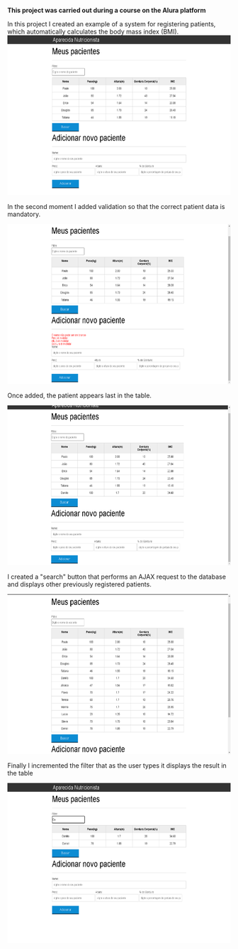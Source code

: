 <strong>This project was carried out during a course on the Alura platform</strong>

In this project I created an example of a system for registering patients, which automatically calculates the body mass index (BMI).
<img height="360em" src="https://github.com/DanilloDamian/JSProject/blob/main/Content/img/Screenshot_1.png"/>

In the second moment I added validation so that the correct patient data is mandatory.

<img height="360em" src="https://github.com/DanilloDamian/JSProject/blob/main/Content/img/Screenshot_2.png"/>

Once added, the patient appears last in the table.

<img height="360em" src="https://github.com/DanilloDamian/JSProject/blob/main/Content/img/Screenshot_3.png"/>

I created a "search" button that performs an AJAX request to the database and displays other previously registered patients.

<img height="360em" src="https://github.com/DanilloDamian/JSProject/blob/main/Content/img/Screenshot_4.png"/>


Finally I incremented the filter that as the user types it displays the result in the table

<img height="360em" src="https://github.com/DanilloDamian/JSProject/blob/main/Content/img/Screenshot_5.png"/>
